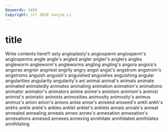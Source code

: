 ```yaml
---
Keywords: 1424
Copyright: (C) 2020 Junjie Li
---
```


# title

Write contents here!!!
asty 
angioplasty's 
angiosperm 
angiosperm's 
angiosperms 
angle 
angle's 
angled
angler 
angler's 
anglers 
angles 
angleworm 
angleworm's 
angleworms 
angling 
angling's 
angora
angora's 
angoras 
angrier 
angriest 
angrily 
angry 
angst 
angst's 
angstrom 
angstrom's
angstroms 
anguish 
anguish's 
anguished 
anguishes 
anguishing 
angular 
angularities 
angularity 
angularity's
ani 
animal 
animal's 
animals 
animate 
animated 
animatedly 
animates 
animating 
animation
animation's 
animations 
animator 
animator's 
animators 
anime 
anime's 
animism 
animism's 
animist
animist's 
animistic 
animists 
animosities 
animosity 
animosity's 
animus 
animus's 
anion 
anion's
anions 
anise 
anise's 
aniseed 
aniseed's 
ankh 
ankh's 
ankhs 
ankle 
ankle's
ankles 
anklet 
anklet's 
anklets 
annals 
annals's 
anneal 
annealed 
annealing 
anneals
annex 
annex's 
annexation 
annexation's 
annexations 
annexed 
annexes 
annexing 
annihilate 
annihilated
annihilates 
annihilating 
